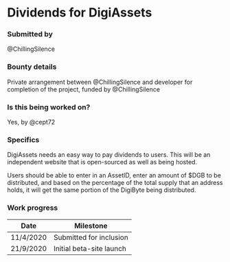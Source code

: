 # Dividends for DigiAssets

### Submitted by
@ChillingSilence

### Bounty details
Private arrangement between @ChillingSilence and developer for completion of the project, funded by @ChillingSilence

### Is this being worked on?
Yes, by @cept72

### Specifics
DigiAssets needs an easy way to pay dividends to users. This will be an independent website that is open-sourced as well as being hosted.

Users should be able to enter in an AssetID, enter an amount of $DGB to be distributed, and based on the percentage of the total supply that an address holds, it will get the same portion of the DigiByte being distributed.


### Work progress

| Date | Milestone |
| --- | --- |
| 11/4/2020 | Submitted for inclusion |
| 21/9/2020 | Initial beta-site launch |
